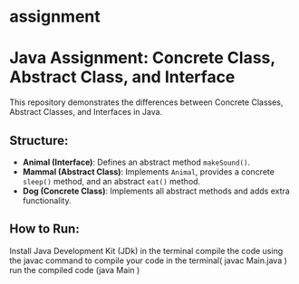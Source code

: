 # assignment

# Java Assignment: Concrete Class, Abstract Class, and Interface

This repository demonstrates the differences between Concrete Classes, Abstract Classes, and Interfaces in Java.

## Structure:
- **Animal (Interface)**: Defines an abstract method `makeSound()`.
- **Mammal (Abstract Class)**: Implements `Animal`, provides a concrete `sleep()` method, and an abstract `eat()` method.
- **Dog (Concrete Class)**: Implements all abstract methods and adds extra functionality.

## How to Run:
  Install Java Development Kit (JDk)
  in the terminal compile the code using the javac command to compile your code in the terminal( javac Main.java )
  run the compiled code (java Main )
